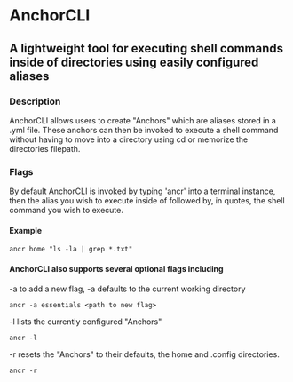 # AnchorCLI
## A lightweight tool for executing shell commands inside of directories using easily configured aliases

### Description

AnchorCLI allows users to create "Anchors" which are aliases stored in a .yml file. These anchors can then be invoked to execute a shell command without having to move into a directory using cd or memorize the directories filepath.

### Flags

By default AnchorCLI is invoked by typing 'ancr' into a terminal instance, then the alias you wish to execute inside of followed by, in quotes, the shell command you wish to execute.

#### Example
```
ancr home "ls -la | grep *.txt"
```

#### AnchorCLI also supports several optional flags including

-a to add a new flag, -a defaults to the current working directory

```
ancr -a essentials <path to new flag>
```
-l lists the currently configured "Anchors"

```
ancr -l
```

-r resets the "Anchors" to their defaults, the home and .config directories.

```
ancr -r
```

